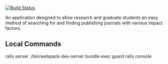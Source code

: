 [![Build Status](https://travis-ci.org/joshmfrankel/pop-publish-or-perish.svg?branch=master)](https://travis-ci.org/joshmfrankel/pop-publish-or-perish)

An application designed to allow research and graduate students an easy method of searching for and finding publishing journals with various impact factors.

## Local Commands

rails server
./bin/webpack-dev-server
bundle exec guard
rails console
